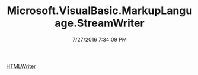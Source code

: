 ﻿---
title: Microsoft.VisualBasic.MarkupLanguage.StreamWriter
date: 7/27/2016 7:34:09 PM
---

[HTMLWriter](T-Microsoft.VisualBasic.MarkupLanguage.StreamWriter.HTMLWriter.html)
